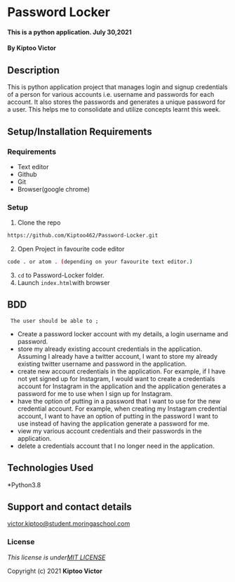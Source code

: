 # Password Locker
####  This is a python application.  July 30,2021
#### By **Kiptoo Victor**

## Description
This is python application project that manages login and signup credentials of a person for various accounts i.e. username and passwords for each account. It also stores the passwords and generates a unique password for a user. This helps me to consolidate and utilize concepts learnt this week.
 
## Setup/Installation Requirements
### Requirements
* Text editor
* Github
* Git
* Browser(google chrome)
  

### Setup
1. Clone the repo

```sh 
https://github.com/Kiptoo462/Password-Locker.git
  ```
2. Open Project in favourite code editor

  ```sh
  code . or atom . (depending on your favourite text editor.)
  ```
3. `cd` to Password-Locker folder.
4. Launch `index.html`with browser



## BDD
     The user should be able to ;
  + Create a password locker account with my details, a login username and password.
  + store my already existing account credentials in the application. Assuming I already have a twitter account, I want to store my already existing twitter username and password in the application.
  + create new account credentials in the application. For example, if I have not yet signed up for Instagram, I would want to create a credentials account for Instagram in the application and the application generates a password for me to use when I sign up for Instagram.
  + have the option of putting in a password that I want to use for the new credential account. For example, when creating my Instagram credential account, I want to have an option of putting in the password I want to use instead of having the application generate a password for me.
  + view my various account credentials and their passwords in the application.
  + delete a credentials account that I no longer need in the application.

## Technologies Used
  *Python3.8

## Support and contact details
victor.kiptoo@student.moringaschool.com

### License
*This license is under[MIT LICENSE](LICENSE.md)*

Copyright (c) 2021 **Kiptoo Victor**